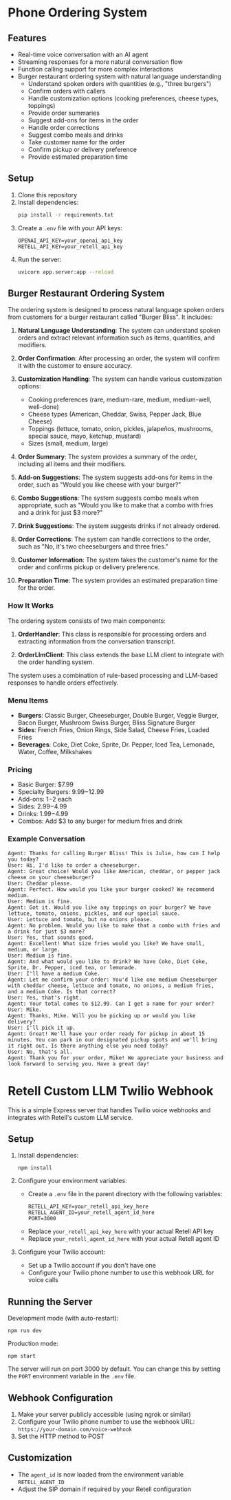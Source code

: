 # Phone Ordering System

## Features

- Real-time voice conversation with an AI agent
- Streaming responses for a more natural conversation flow
- Function calling support for more complex interactions
- Burger restaurant ordering system with natural language understanding
  - Understand spoken orders with quantities (e.g., "three burgers")
  - Confirm orders with callers
  - Handle customization options (cooking preferences, cheese types, toppings)
  - Provide order summaries
  - Suggest add-ons for items in the order
  - Handle order corrections
  - Suggest combo meals and drinks
  - Take customer name for the order
  - Confirm pickup or delivery preference
  - Provide estimated preparation time

## Setup

1. Clone this repository
2. Install dependencies:
   ```bash
   pip install -r requirements.txt
   ```
3. Create a `.env` file with your API keys:
   ```
   OPENAI_API_KEY=your_openai_api_key
   RETELL_API_KEY=your_retell_api_key
   ```
4. Run the server:
   ```bash
   uvicorn app.server:app --reload
   ```

## Burger Restaurant Ordering System

The ordering system is designed to process natural language spoken orders from customers for a burger restaurant called "Burger Bliss". It includes:

1. **Natural Language Understanding**: The system can understand spoken orders and extract relevant information such as items, quantities, and modifiers.

2. **Order Confirmation**: After processing an order, the system will confirm it with the customer to ensure accuracy.

3. **Customization Handling**: The system can handle various customization options:
   - Cooking preferences (rare, medium-rare, medium, medium-well, well-done)
   - Cheese types (American, Cheddar, Swiss, Pepper Jack, Blue Cheese)
   - Toppings (lettuce, tomato, onion, pickles, jalapeños, mushrooms, special sauce, mayo, ketchup, mustard)
   - Sizes (small, medium, large)

4. **Order Summary**: The system provides a summary of the order, including all items and their modifiers.

5. **Add-on Suggestions**: The system suggests add-ons for items in the order, such as "Would you like cheese with your burger?"

6. **Combo Suggestions**: The system suggests combo meals when appropriate, such as "Would you like to make that a combo with fries and a drink for just $3 more?"

7. **Drink Suggestions**: The system suggests drinks if not already ordered.

8. **Order Corrections**: The system can handle corrections to the order, such as "No, it's two cheeseburgers and three fries."

9. **Customer Information**: The system takes the customer's name for the order and confirms pickup or delivery preference.

10. **Preparation Time**: The system provides an estimated preparation time for the order.

### How It Works

The ordering system consists of two main components:

1. **OrderHandler**: This class is responsible for processing orders and extracting information from the conversation transcript.

2. **OrderLlmClient**: This class extends the base LLM client to integrate with the order handling system.

The system uses a combination of rule-based processing and LLM-based responses to handle orders effectively.

### Menu Items

- **Burgers**: Classic Burger, Cheeseburger, Double Burger, Veggie Burger, Bacon Burger, Mushroom Swiss Burger, Bliss Signature Burger
- **Sides**: French Fries, Onion Rings, Side Salad, Cheese Fries, Loaded Fries
- **Beverages**: Coke, Diet Coke, Sprite, Dr. Pepper, Iced Tea, Lemonade, Water, Coffee, Milkshakes

### Pricing

- Basic Burger: $7.99
- Specialty Burgers: $9.99-$12.99
- Add-ons: $1-$2 each
- Sides: $2.99-$4.99
- Drinks: $1.99-$4.99
- Combos: Add $3 to any burger for medium fries and drink

### Example Conversation

```
Agent: Thanks for calling Burger Bliss! This is Julie, how can I help you today?
User: Hi, I'd like to order a cheeseburger.
Agent: Great choice! Would you like American, cheddar, or pepper jack cheese on your cheeseburger?
User: Cheddar please.
Agent: Perfect. How would you like your burger cooked? We recommend medium.
User: Medium is fine.
Agent: Got it. Would you like any toppings on your burger? We have lettuce, tomato, onions, pickles, and our special sauce.
User: Lettuce and tomato, but no onions please.
Agent: No problem. Would you like to make that a combo with fries and a drink for just $3 more?
User: Yes, that sounds good.
Agent: Excellent! What size fries would you like? We have small, medium, or large.
User: Medium is fine.
Agent: And what would you like to drink? We have Coke, Diet Coke, Sprite, Dr. Pepper, iced tea, or lemonade.
User: I'll have a medium Coke.
Agent: Let me confirm your order: You'd like one medium Cheeseburger with cheddar cheese, lettuce and tomato, no onions, a medium fries, and a medium Coke. Is that correct?
User: Yes, that's right.
Agent: Your total comes to $12.99. Can I get a name for your order?
User: Mike.
Agent: Thanks, Mike. Will you be picking up or would you like delivery?
User: I'll pick it up.
Agent: Great! We'll have your order ready for pickup in about 15 minutes. You can park in our designated pickup spots and we'll bring it right out. Is there anything else you need today?
User: No, that's all.
Agent: Thank you for your order, Mike! We appreciate your business and look forward to serving you. Have a great day!
```


# Retell Custom LLM Twilio Webhook

This is a simple Express server that handles Twilio voice webhooks and integrates with Retell's custom LLM service.

## Setup

1. Install dependencies:
   ```
   npm install
   ```

2. Configure your environment variables:
   - Create a `.env` file in the parent directory with the following variables:
     ```
     RETELL_API_KEY=your_retell_api_key_here
     RETELL_AGENT_ID=your_retell_agent_id_here
     PORT=3000
     ```
   - Replace `your_retell_api_key_here` with your actual Retell API key
   - Replace `your_retell_agent_id_here` with your actual Retell agent ID

3. Configure your Twilio account:
   - Set up a Twilio account if you don't have one
   - Configure your Twilio phone number to use this webhook URL for voice calls

## Running the Server

Development mode (with auto-restart):
```
npm run dev
```

Production mode:
```
npm start
```

The server will run on port 3000 by default. You can change this by setting the `PORT` environment variable in the `.env` file.

## Webhook Configuration

1. Make your server publicly accessible (using ngrok or similar)
2. Configure your Twilio phone number to use the webhook URL: `https://your-domain.com/voice-webhook`
3. Set the HTTP method to POST

## Customization

- The `agent_id` is now loaded from the environment variable `RETELL_AGENT_ID`
- Adjust the SIP domain if required by your Retell configuration 